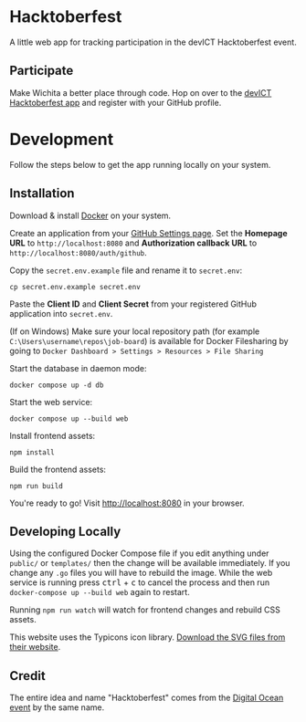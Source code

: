# Hacktoberfest

A little web app for tracking participation in the devICT Hacktoberfest event.

## Participate

Make Wichita a better place through code. Hop on over to the
[devICT Hacktoberfest app](https://devict-hacktoberfest.herokuapp.com) and
register with your GitHub profile.

# Development

Follow the steps below to get the app running locally on your system.

## Installation

Download & install
[Docker](https://docs.docker.com/install/#supported-platforms) on your system.

Create an application from your
[GitHub Settings page](https://github.com/settings/applications/new). Set the
**Homepage URL** to `http://localhost:8080` and **Authorization callback URL**
to `http://localhost:8080/auth/github`.

Copy the `secret.env.example` file and rename it to `secret.env`:

```
cp secret.env.example secret.env
```

Paste the **Client ID** and **Client Secret** from your registered GitHub
application into `secret.env`.


(If on Windows) Make sure your local repository path (for example `C:\Users\username\repos\job-board`) is available for Docker Filesharing by going to `Docker Dashboard > Settings > Resources > File Sharing`

Start the database in daemon mode:

```
docker compose up -d db
```

Start the web service:

```
docker compose up --build web
```

Install frontend assets:

```
npm install
```

Build the frontend assets:

```
npm run build
```

You're ready to go! Visit [http://localhost:8080](localhost:8080) in your
browser.

## Developing Locally

Using the configured Docker Compose file if you edit anything under `public/` or
`templates/` then the change will be available immediately. If you change any
`.go` files you will have to rebuild the image. While the web service is running
press <kbd>ctrl</kbd> + <kbd>c</kbd> to cancel the process and then run
`docker-compose up --build web` again to restart.

Running `npm run watch` will watch for frontend changes and rebuild CSS assets.

This website uses the Typicons icon library. [Download the SVG files from their website](https://www.s-ings.com/typicons/).

## Credit

The entire idea and name "Hacktoberfest" comes from the
[Digital Ocean event](https://hacktoberfest.digitalocean.com) by the same name.
